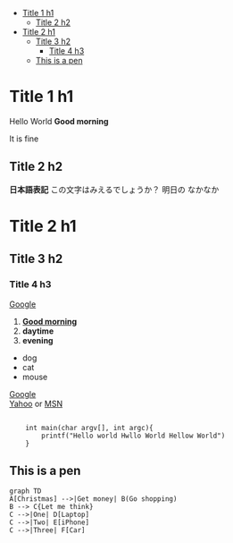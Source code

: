 <!-- @import "[TOC]" {cmd="toc" depthFrom=1 depthTo=6 orderedList=false} -->

<!-- code_chunk_output -->

- [Title 1 h1](#title-1-h1)
    - [Title 2 h2](#title-2-h2)
- [Title 2 h1](#title-2-h1)
    - [Title 3 h2](#title-3-h2)
        - [Title 4 h3](#title-4-h3)
    - [This is a pen](#this-is-a-pen)

<!-- /code_chunk_output -->

# Title 1 h1
Hello World
**Good morning**

It is fine
## Title 2 h2
**日本語表記**
この文字はみえるでしょうか？  明日の
なかなか
  
# Title 2 h1
## Title 3 h2
### Title 4 h3

[Google](https://www.google.com)

1. [**Good morning**](https://www.yahoo.com)
2. **daytime**
3. **evening**

+ dog
+ cat
+ mouse

[Google][ggl]  
[Yahoo] or [MSN]

[ggl]:https://google.com
[Yahoo]:https://yahoo.com
[MSN]: https://msn.com

```code

    int main(char argv[], int argc){
        printf("Hello world Hwllo World Hellow World")
    }
```

## This is a pen

```mermaid
graph TD
A[Christmas] -->|Get money| B(Go shopping)
B --> C{Let me think}
C -->|One| D[Laptop]
C -->|Two| E[iPhone]
C -->|Three| F[Car]
```

